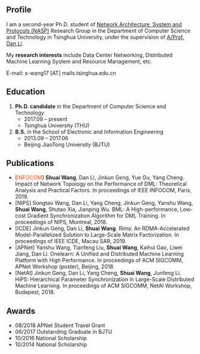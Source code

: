 ## Profile

I am a second-year Ph.D. student of [Network Architecture, System and Protocols (NASP)](https://nasp.cs.tsinghua.edu.cn/) Research Group in the Department of Computer Science and Technology in Tsinghua University, under the supervision of [A/Prof. Dan Li](https://nasp.cs.tsinghua.edu.cn/lidan.html).

My **research interests** include Data Center Networking, Distributed Machine Learning System and Resource Management, etc.

E-mail: s-wang17 [AT] mails.tsinghua.edu.cn

## Education
1. **Ph.D. candidate** in the Department of Computer Science and Technology
    - 2017.09 – present
    - Tsinghua University (THU)
2. **B.S.** in the School of Electronic and Information Engineering
    - 2013.09 – 2017.06
    - Beijing JiaoTong University (BJTU)

## Publications
- [<font color=OrangeRed>INFOCOM</font>] **Shuai Wang**, Dan Li, Jinkun Geng, Yue Gu, Yang Cheng. Impact of Network Topology on the Performance of DML: Theoretical Analysis and Practical Factors. In proceedings of IEEE INFOCOM, Paris, 2019.
- [NIPS] Songtao Wang, Dan Li, Yang Cheng, Jinkun Geng, Yanshu Wang, **Shuai Wang**, Shutao Xia, Jianping Wu. BML: A High-performance, Low-cost Gradient Synchronization Algorithm for DML Training. In proceedings of NIPS, Montreal, 2018.
- [ICDE] Jinkun Geng, Dan Li, **Shuai Wang**. Rima: An RDMA-Accelerated Model-Parallelized Solution to Large-Scale Matrix Factorization. In proceedings of IEEE ICDE, Macau SAR, 2019.
- [APNet] Yanshu Wang, Tianfeng Liu, **Shuai Wang**, Kaihui Gao, Liwei Jiang, Dan Li. Onelearn: A Unified and Distributed Machine Learning Platform with High Performance. In proceedings of ACM SIGCOMM, APNet Workshop (poster), Beijing, 2018.
- [NetAI] Jinkun Geng, Dan Li, Yang Cheng, **Shuai Wang**, Junfeng Li. HiPS: Hierarchical Parameter Synchronization in Large-Scale Distributed Machine Learning. In proceedings of ACM SIGCOMM, NetAI Workshop, Budapest, 2018.

## Awards
- 08/2018     APNet Student Travel Grant
- 06/2017     Outstanding Graduate in BJTU
- 10/2016     National Scholarship
- 10/2014     National Scholarship
